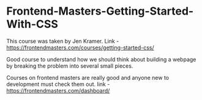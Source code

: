 # Frontend-Masters-Getting-Started-With-CSS

This course was taken by Jen Kramer. 
Link - https://frontendmasters.com/courses/getting-started-css/

Good course to understand how we should think about building a webpage by breaking the problem into several small pieces. 

Courses on frontend masters are really good and anyone new to development must check them out. 
link - https://frontendmasters.com/dashboard/
